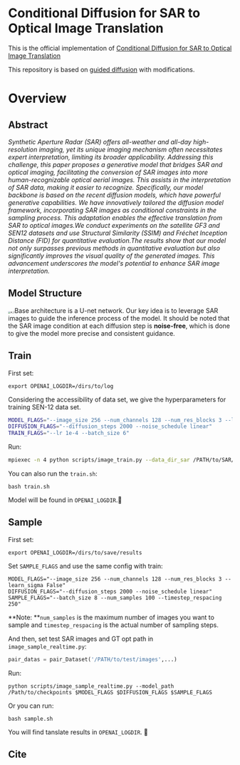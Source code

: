 # Conditional Diffusion for SAR to Optical Image Translation

This is the official implementation of [Conditional Diffusion for SAR to Optical Image Translation](..)

This repository is based on [guided diffusion](https://github.com/openai/guided-diffusion) with modifications.

# Overview

## Abstract

*Synthetic Aperture Radar (SAR) offers all-weather and all-day high-resolution imaging, yet its unique imaging mechanism often necessitates expert interpretation, limiting its broader applicability. Addressing this challenge, this paper proposes a generative model that bridges SAR and optical imaging, facilitating the conversion of SAR images into more human-recognizable optical aerial images. This assists in the interpretation of SAR data, making it easier to recognize. Specifically, our model backbone is based on the recent diffusion models, which have powerful generative capabilities. We have innovatively tailored the diffusion model framework, incorporating SAR images as conditional constraints in the sampling process. This adaptation enables the effective translation from SAR to optical images.We conduct experiments on the satellite GF3 and SEN12 datasets and use Structural Similarity (SSIM) and Fréchet Inception Distance (FID) for quantitative evaluation.The results show that our model not only surpasses previous methods in quantitative evaluation but also significantly improves the visual quality of the generated images. This advancement underscores the model's potential to enhance SAR image interpretation.*

## Model Structure

<img src="../../FDU/笔记/pic/README/at_2.png" alt="at_2" style="zoom: 33%;" />Base architecture is a U-net network. Our key idea is to leverage SAR images to guide the inference process of the model. It should be noted that the SAR image condition at each diffusion step is **noise-free**, which is done to give the model more precise and consistent guidance.

## Train

First set:

```shell
export OPENAI_LOGDIR=/dirs/to/log
```

Considering the accessibility of data set, we give the hyperparameters for training SEN-12 data set.

```sh
MODEL_FLAGS="--image_size 256 --num_channels 128 --num_res_blocks 3 --learn_sigma False"
DIFFUSION_FLAGS="--diffusion_steps 2000 --noise_schedule linear"
TRAIN_FLAGS="--lr 1e-4 --batch_size 6"
```

Run:

```sh
mpiexec -n 4 python scripts/image_train.py --data_dir_sar /PATH/to/SAR/images --data_dir_opt /Path/to/opt/images  $MODEL_FLAGS $DIFFUSION_FLAGS $TRAIN_FLAGS
```

You can also run the `train.sh`:

```shell
bash train.sh
```

Model will be found in `OPENAI_LOGDIR`.🥳

## Sample

First set:

```shell
export OPENAI_LOGDIR=/dirs/to/save/results
```

Set `SAMPLE_FLAGS` and use the same config with train:

```shell
MODEL_FLAGS="--image_size 256 --num_channels 128 --num_res_blocks 3 --learn_sigma False" 
DIFFUSION_FLAGS="--diffusion_steps 2000 --noise_schedule linear" 
SAMPLE_FLAGS="--batch_size 8 --num_samples 100 --timestep_respacing 250"
```

**Note: **`num_samples` is the maximum number of images you want to sample and `timestep_respacing` is the actual number of sampling steps.

And then, set  test SAR images and GT opt path in `image_sample_realtime.py`:

```python
pair_datas = pair_Dataset('/PATH/to/test/images',...)
```

Run:

```shell
python scripts/image_sample_realtime.py --model_path /Path/to/checkpoints $MODEL_FLAGS $DIFFUSION_FLAGS $SAMPLE_FLAGS
```

Or you can run:

```shell
bash sample.sh
```

You will find tanslate results in `OPENAI_LOGDIR`. 🌠

## Cite

